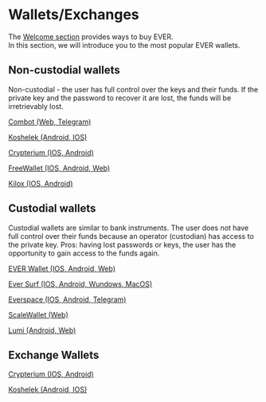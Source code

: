 # Wallets/Exchanges

The [Welcome section](/learn/welcome.md) provides ways to buy EVER.  
In this section, we will introduce you to the most popular EVER wallets.

## Non-custodial wallets
  
Non-custodial - the user has full control over the keys and their funds. If the private key and the password to recover it are lost, the funds will be irretrievably lost.

[Combot (Web, Telegram)](https://combot.org/)

[Koshelek (Android, IOS)](https://koshelek.ru/)

[Crypterium (IOS, Android)](https://crypterium.com/wallet)

[FreeWallet (IOS, Android, Web)](https://freewallet.org/ton-wallet)

[Kilox (IOS, Android)](https://kilox.io/)

## Custodial wallets

Custodial wallets are similar to bank instruments. The user does not have full control over their funds because an operator (custodian) has access to the private key. Pros: having lost passwords or keys, the user has the opportunity to gain access to the funds again.

[EVER Wallet (IOS, Android, Web)](https://l1.broxus.com/everscale/wallet)

[Ever Surf (IOS, Android, Wundows, MacOS)](https://ever.surf/)

[Everspace (IOS, Android, Telegram)](https://everspace.app/)

[ScaleWallet (Web)](https://scalewallet.com/)

[Lumi (Android, Web)](https://lumiwallet.com/)

## Exchange Wallets

[Crypterium (IOS, Android)](https://crypterium.com/wallet)

[Koshelek (Android, IOS)](https://koshelek.ru/)


